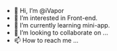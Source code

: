 - 👋 Hi, I’m @iVapor
- 👀 I’m interested in Front-end.
- 🌱 I’m currently learning mini-app.
- 💞️ I’m looking to collaborate on ...
- 📫 How to reach me ...

<!---
iVapor/iVapor is a ✨ special ✨ repository because its `README.md` (this file) appears on your GitHub profile.
You can click the Preview link to take a look at your changes.
--->
